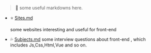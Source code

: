 > :blue_heart: some useful markdowns here.

- :star: [Sites.md]("./Sites.md)

  some websites interesting and useful for front-end

- :sweat_drops: [Subjects.md]("./Subjects.md)
  some interview questions about front-end , which includes Js,Css,Html,Vue and so on.
